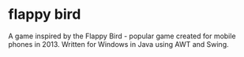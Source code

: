 # flappy bird
A game inspired by the Flappy Bird - popular game created for mobile phones in 2013. Written for Windows in Java using AWT and Swing.